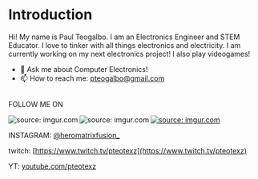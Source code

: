 # Introduction 

Hi! My name is Paul Teogalbo. I am an Electronics Engineer and STEM Educator. I love to tinker with all things electronics and electricity. I am currently working on my next electronics project! I also play videogames! 
- 💬 Ask me about Computer Electronics!
- 📫 How to reach me: pteogalbo@gmail.com
##
FOLLOW ME ON 

<a href="https://imgur.com/LijCFQA"><img align="left" img src="https://i.imgur.com/LijCFQA.png" title="source: imgur.com" /></a>
<a href="https://imgur.com/tzHPMZt"><img align="center" img src="https://i.imgur.com/tzHPMZtt.png" title="source: imgur.com" /></a>
<a href="https://imgur.com/Z1Ev3Bm"><img align="left" img src="https://i.imgur.com/Z1Ev3Bmt.png" title="source: imgur.com" /></a>

INSTAGRAM: [@heromatrixfusion_](https://www.instagram.com/heromatrixfusion_/)

twitch: [https://www.twitch.tv/pteotexz](https://www.twitch.tv/pteotexz)

YT: [youtube.com/pteotexz](https://www.youtube.com/pteotexz)







